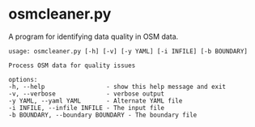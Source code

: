 # osmcleaner.py

A program for identifying data quality in OSM data.

	usage: osmcleaner.py [-h] [-v] [-y YAML] [-i INFILE] [-b BOUNDARY]

	Process OSM data for quality issues

	options:
	-h, --help                 - show this help message and exit
	-v, --verbose              - verbose output
	-y YAML, --yaml YAML       - Alternate YAML file
	-i INFILE, --infile INFILE - The input file
	-b BOUNDARY, --boundary BOUNDARY - The boundary file

